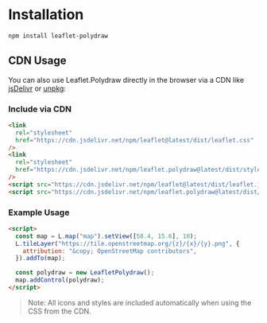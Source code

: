 # Installation

```bash
npm install leaflet-polydraw
```

## CDN Usage

You can also use Leaflet.Polydraw directly in the browser via a CDN like [jsDelivr](https://www.jsdelivr.com/) or [unpkg](https://unpkg.com/):

### Include via CDN

```html
<link
  rel="stylesheet"
  href="https://cdn.jsdelivr.net/npm/leaflet@latest/dist/leaflet.css"
/>
<link
  rel="stylesheet"
  href="https://cdn.jsdelivr.net/npm/leaflet.polydraw@latest/dist/styles/polydraw.css"
/>
<script src="https://cdn.jsdelivr.net/npm/leaflet@latest/dist/leaflet.js"></script>
<script src="https://cdn.jsdelivr.net/npm/leaflet.polydraw@latest/dist/polydraw.umd.min.js"></script>
```

### Example Usage

```html
<script>
  const map = L.map("map").setView([58.4, 15.6], 10);
  L.tileLayer("https://tile.openstreetmap.org/{z}/{x}/{y}.png", {
    attribution: "&copy; OpenStreetMap contributors",
  }).addTo(map);

  const polydraw = new LeafletPolydraw();
  map.addControl(polydraw);
</script>
```

> Note: All icons and styles are included automatically when using the CSS from the CDN.
